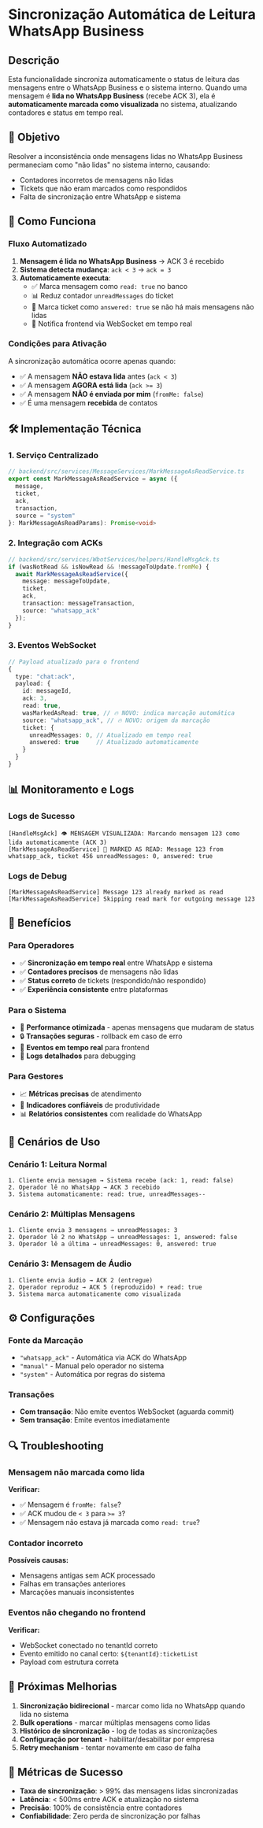 # Sincronização Automática de Leitura WhatsApp Business

## Descrição

Esta funcionalidade sincroniza automaticamente o status de leitura das mensagens entre o WhatsApp Business e o sistema interno. Quando uma mensagem é **lida no WhatsApp Business** (recebe ACK 3), ela é **automaticamente marcada como visualizada** no sistema, atualizando contadores e status em tempo real.

## 🎯 Objetivo

Resolver a inconsistência onde mensagens lidas no WhatsApp Business permaneciam como "não lidas" no sistema interno, causando:
- Contadores incorretos de mensagens não lidas
- Tickets que não eram marcados como respondidos
- Falta de sincronização entre WhatsApp e sistema

## 🚀 Como Funciona

### Fluxo Automatizado

1. **Mensagem é lida no WhatsApp Business** → ACK 3 é recebido
2. **Sistema detecta mudança**: `ack < 3` → `ack = 3` 
3. **Automaticamente executa**:
   - ✅ Marca mensagem como `read: true` no banco
   - 📊 Reduz contador `unreadMessages` do ticket
   - 🎫 Marca ticket como `answered: true` se não há mais mensagens não lidas
   - 🔄 Notifica frontend via WebSocket em tempo real

### Condições para Ativação

A sincronização automática ocorre apenas quando:
- ✅ A mensagem **NÃO estava lida** antes (`ack < 3`)
- ✅ A mensagem **AGORA está lida** (`ack >= 3`)
- ✅ A mensagem **NÃO é enviada por mim** (`fromMe: false`)
- ✅ É uma mensagem **recebida** de contatos

## 🛠️ Implementação Técnica

### 1. Serviço Centralizado
```typescript
// backend/src/services/MessageServices/MarkMessageAsReadService.ts
export const MarkMessageAsReadService = async ({
  message,
  ticket,
  ack,
  transaction,
  source = "system"
}: MarkMessageAsReadParams): Promise<void>
```

### 2. Integração com ACKs
```typescript
// backend/src/services/WbotServices/helpers/HandleMsgAck.ts
if (wasNotRead && isNowRead && !messageToUpdate.fromMe) {
  await MarkMessageAsReadService({
    message: messageToUpdate,
    ticket,
    ack,
    transaction: messageTransaction,
    source: "whatsapp_ack"
  });
}
```

### 3. Eventos WebSocket
```typescript
// Payload atualizado para o frontend
{
  type: "chat:ack",
  payload: {
    id: messageId,
    ack: 3,
    read: true,
    wasMarkedAsRead: true, // 🔥 NOVO: indica marcação automática
    source: "whatsapp_ack", // 🔥 NOVO: origem da marcação
    ticket: {
      unreadMessages: 0, // Atualizado em tempo real
      answered: true     // Atualizado automaticamente
    }
  }
}
```

## 📊 Monitoramento e Logs

### Logs de Sucesso
```
[HandleMsgAck] 👁️ MENSAGEM VISUALIZADA: Marcando mensagem 123 como lida automaticamente (ACK 3)
[MarkMessageAsReadService] 📖 MARKED AS READ: Message 123 from whatsapp_ack, ticket 456 unreadMessages: 0, answered: true
```

### Logs de Debug
```
[MarkMessageAsReadService] Message 123 already marked as read
[MarkMessageAsReadService] Skipping read mark for outgoing message 123
```

## 🎨 Benefícios

### Para Operadores
- ✅ **Sincronização em tempo real** entre WhatsApp e sistema
- ✅ **Contadores precisos** de mensagens não lidas
- ✅ **Status correto** de tickets (respondido/não respondido)
- ✅ **Experiência consistente** entre plataformas

### Para o Sistema
- 🚀 **Performance otimizada** - apenas mensagens que mudaram de status
- 🔒 **Transações seguras** - rollback em caso de erro
- 📡 **Eventos em tempo real** para frontend
- 📝 **Logs detalhados** para debugging

### Para Gestores
- 📈 **Métricas precisas** de atendimento
- 🎯 **Indicadores confiáveis** de produtividade
- 📊 **Relatórios consistentes** com realidade do WhatsApp

## 🔄 Cenários de Uso

### Cenário 1: Leitura Normal
```
1. Cliente envia mensagem → Sistema recebe (ack: 1, read: false)
2. Operador lê no WhatsApp → ACK 3 recebido
3. Sistema automaticamente: read: true, unreadMessages--
```

### Cenário 2: Múltiplas Mensagens
```
1. Cliente envia 3 mensagens → unreadMessages: 3
2. Operador lê 2 no WhatsApp → unreadMessages: 1, answered: false
3. Operador lê a última → unreadMessages: 0, answered: true
```

### Cenário 3: Mensagem de Áudio
```
1. Cliente envia áudio → ACK 2 (entregue)
2. Operador reproduz → ACK 5 (reproduzido) + read: true
3. Sistema marca automaticamente como visualizada
```

## ⚙️ Configurações

### Fonte da Marcação
- `"whatsapp_ack"` - Automática via ACK do WhatsApp
- `"manual"` - Manual pelo operador no sistema
- `"system"` - Automática por regras do sistema

### Transações
- **Com transação**: Não emite eventos WebSocket (aguarda commit)
- **Sem transação**: Emite eventos imediatamente

## 🔍 Troubleshooting

### Mensagem não marcada como lida
**Verificar:**
- ✅ Mensagem é `fromMe: false`?
- ✅ ACK mudou de `< 3` para `>= 3`?
- ✅ Mensagem não estava já marcada como `read: true`?

### Contador incorreto
**Possíveis causas:**
- Mensagens antigas sem ACK processado
- Falhas em transações anteriores
- Marcações manuais inconsistentes

### Eventos não chegando no frontend
**Verificar:**
- WebSocket conectado no tenantId correto
- Evento emitido no canal certo: `${tenantId}:ticketList`
- Payload com estrutura correta

## 🚀 Próximas Melhorias

1. **Sincronização bidirecional** - marcar como lida no WhatsApp quando lida no sistema
2. **Bulk operations** - marcar múltiplas mensagens como lidas
3. **Histórico de sincronização** - log de todas as sincronizações
4. **Configuração por tenant** - habilitar/desabilitar por empresa
5. **Retry mechanism** - tentar novamente em caso de falha

## 🎯 Métricas de Sucesso

- **Taxa de sincronização**: > 99% das mensagens lidas sincronizadas
- **Latência**: < 500ms entre ACK e atualização no sistema
- **Precisão**: 100% de consistência entre contadores
- **Confiabilidade**: Zero perda de sincronização por falhas 